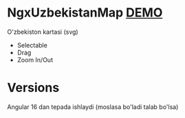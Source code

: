 # NgxUzbekistanMap [DEMO](https://stackblitz.com/edit/stackblitz-starters-sfphfr)

O'zbekiston kartasi (svg)

- Selectable
- Drag
- Zoom In/Out

# Versions

Angular 16 dan tepada ishlaydi (moslasa bo'ladi talab bo'lsa)
